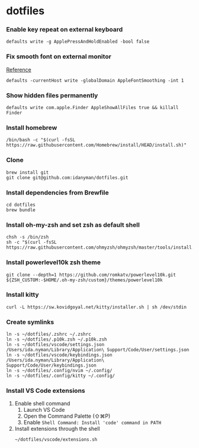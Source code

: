 # dotfiles

### Enable key repeat on external keyboard
````
defaults write -g ApplePressAndHoldEnabled -bool false
````

### Fix smooth font on external monitor
[Reference](http://hints.macworld.com/article.php?story=20090828224632809)
```
defaults -currentHost write -globalDomain AppleFontSmoothing -int 1
```

### Show hidden files permanently
```
defaults write com.apple.Finder AppleShowAllFiles true && killall Finder
```

### Install homebrew
```
/bin/bash -c "$(curl -fsSL https://raw.githubusercontent.com/Homebrew/install/HEAD/install.sh)"
```

### Clone

```
brew install git
git clone git@github.com:idanyman/dotfiles.git
```

### Install dependencies from Brewfile

```
cd dotfiles
brew bundle
```

### Install oh-my-zsh and set zsh as default shell
```
chsh -s /bin/zsh
sh -c "$(curl -fsSL https://raw.githubusercontent.com/ohmyzsh/ohmyzsh/master/tools/install.sh)"
```

### Install powerlevel10k zsh theme
```
git clone --depth=1 https://github.com/romkatv/powerlevel10k.git ${ZSH_CUSTOM:-$HOME/.oh-my-zsh/custom}/themes/powerlevel10k
```

### Install kitty
```
curl -L https://sw.kovidgoyal.net/kitty/installer.sh | sh /dev/stdin
```

### Create symlinks

```
ln -s ~/dotfiles/.zshrc ~/.zshrc
ln -s ~/dotfiles/.p10k.zsh ~/.p10k.zsh
ln -s ~/dotfiles/vscode/settings.json /Users/ida.nyman/Library/Application\ Support/Code/User/settings.json
ln -s ~/dotfiles/vscode/keybindings.json /Users/ida.nyman/Library/Application\ Support/Code/User/keybindings.json
ln -s ~/dotfiles/.config/nvim ~/.config/
ln -s ~/dotfiles/.config/kitty ~/.config/
```

### Install VS Code extensions

1. Enable shell command
    1. Launch VS Code
    2. Open the Command Palette (⇧⌘P)
    3. Enable `Shell Command: Install 'code' command in PATH`
2. Install extensions through the shell
    ```
    ~/dotfiles/vscode/extensions.sh
    ```
